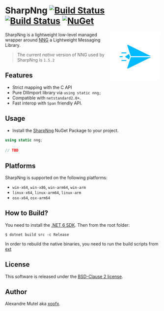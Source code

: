 # SharpNng [![Build Status](https://github.com/xoofx/SharpNng/workflows/managed/badge.svg?branch=master)](https://github.com/xoofx/SharpNng/actions) [![Build Status](https://github.com/xoofx/SharpNng/workflows/native/badge.svg?branch=master)](https://github.com/xoofx/SharpNng/actions) [![NuGet](https://img.shields.io/nuget/v/SharpNng.svg)](https://www.nuget.org/packages/SharpNng/)

<img align="right" width="160px" height="160px" src="img/logo.png">

SharpNng is a lightweight low-level managed wrapper around [NNG](https://nng.nanomsg.org/) a Lightweight Messaging Library.

> The current _native_ version of NNG used by SharpNng is `1.5.2`

## Features

- Strict mapping with the C API
- Pure DllImport library via `using static nng;`
- Compatible with `netstandard2.0+`.
- Fast interop with `Span` friendly API.

## Usage

- Install the [SharpNng](https://www.nuget.org/packages/SharpNng/) NuGet Package to your project.

```c#
using static nng;

// TBD
```

## Platforms

SharpNng is supported on the following platforms:

- `win-x64`, `win-x86`, `win-arm64`, `win-arm`
- `linux-x64`, `linux-arm64`, `linux-arm`
- `osx-x64`, `osx-arm64`

## How to Build?

You need to install the [.NET 6 SDK](https://dotnet.microsoft.com/download/dotnet/6.0). Then from the root folder:

```console
$ dotnet build src -c Release
```

In order to rebuild the native binaries, you need to run the build scripts from [ext](ext/readme.md)

## License

This software is released under the [BSD-Clause 2 license](https://opensource.org/licenses/BSD-2-Clause).

## Author

Alexandre Mutel aka [xoofx](https://xoofx.com).
